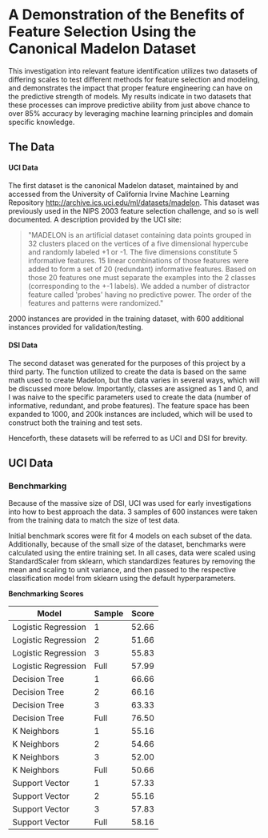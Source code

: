 # A Demonstration of the Benefits of Feature Selection Using the Canonical Madelon Dataset

This investigation into relevant feature identification utilizes two datasets of differing scales to test different methods for feature selection and modeling, and demonstrates the impact that proper feature engineering can have on the predictive strength of models. My results indicate in two datasets that these processes can improve predictive ability from just above chance to over 85% accuracy by leveraging machine learning principles and domain specific knowledge.

## The Data
#### UCI Data

The first dataset is the canonical Madelon dataset, maintained by and accessed from the University of California Irvine Machine Learning Repository <http://archive.ics.uci.edu/ml/datasets/madelon>. This dataset was previously used in the NIPS 2003 feature selection challenge, and so is well documented. A description provided by the UCI site:

>"MADELON is an artificial dataset containing data points grouped in 32 clusters placed on the vertices of a five dimensional hypercube and randomly labeled +1 or -1. The five dimensions constitute 5 informative features. 15 linear combinations of those features were added to form a set of 20 (redundant) informative features. Based on those 20 features one must separate the examples into the 2 classes (corresponding to the +-1 labels). We added a number of distractor feature called 'probes' having no predictive power. The order of the features and patterns were randomized."

2000 instances are provided in the training dataset, with 600 additional instances provided for validation/testing.

#### DSI Data

The second dataset was generated for the purposes of this project by a third party. The function utilized to create the data is based on the same math used to create Madelon, but the data varies in several ways, which will be discussed more below. Importantly, classes are assigned as 1 and 0, and I was naive to the specific parameters used to create the data (number of informative, redundant, and probe features). The feature space has been expanded to 1000, and 200k instances are included, which will be used to construct both the training and test sets.

Henceforth, these datasets will be referred to as UCI and DSI for brevity.

## UCI Data
### Benchmarking

Because of the massive size of DSI, UCI was used for early investigations into how to best approach the data. 3 samples of 600 instances were taken from the training data to match the size of test data.

Initial benchmark scores were fit for 4 models on each subset of the data. Additionally, because of the small size of the dataset, benchmarks were calculated using the entire training set. In all cases, data were scaled using StandardScaler from sklearn, which standardizes features by removing the mean and scaling to unit variance, and then passed to the respective classification model from sklearn using the default hyperparameters.

**Benchmarking Scores**

| Model			| Sample	| Score	|
| ---			| ---		| ---	|
| Logistic Regression 	| 1 		| 52.66	|
| Logistic Regression	| 2 		| 51.66 |
| Logistic Regression 	| 3		| 55.83 |
| Logistic Regression	| Full		| 57.99 |
| Decision Tree		| 1		| 66.66	| 
| Decision Tree		| 2 		| 66.16 |
| Decision Tree		| 3		| 63.33 |
Decision Tree | Full | 76.50
K Neighbors | 1 | 55.16
K Neighbors | 2 | 54.66
K Neighbors | 3 | 52.00
K Neighbors | Full | 50.66
Support Vector | 1 | 57.33
Support Vector | 2 | 55.16
Support Vector | 3 | 57.83
Support Vector | Full | 58.16



